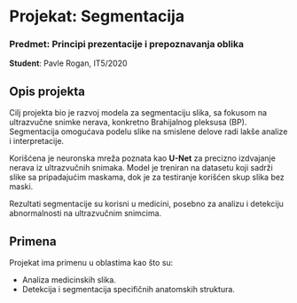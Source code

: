 # Projekat: Segmentacija

### Predmet: Principi prezentacije i prepoznavanja oblika  
**Student**: Pavle Rogan, IT5/2020  

## Opis projekta
Cilj projekta bio je razvoj modela za segmentaciju slika, sa fokusom na ultrazvučne snimke nerava, konkretno Brahijalnog pleksusa (BP). Segmentacija omogućava podelu slike na smislene delove radi lakše analize i interpretacije.

Korišćena je neuronska mreža poznata kao **U-Net** za precizno izdvajanje nerava iz ultrazvučnih snimaka. Model je treniran na datasetu koji sadrži slike sa pripadajućim maskama, dok je za testiranje korišćen skup slika bez maski. 

Rezultati segmentacije su korisni u medicini, posebno za analizu i detekciju abnormalnosti na ultrazvučnim snimcima.

## Primena
Projekat ima primenu u oblastima kao što su:
- Analiza medicinskih slika.
- Detekcija i segmentacija specifičnih anatomskih struktura.
